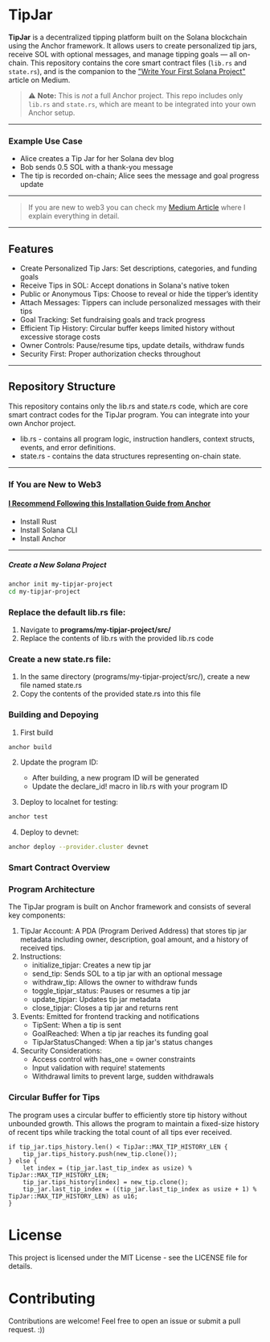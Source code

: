 # TipJar
**TipJar** is a decentralized tipping platform built on the Solana blockchain using the Anchor framework. It allows users to create personalized tip jars, receive SOL with optional messages, and manage tipping goals — all on-chain. This repository contains the core smart contract files (`lib.rs` and `state.rs`), and is the companion to the ["Write Your First Solana Project"](https://medium.com/...) article on Medium.

> ⚠️ **Note:** This is *not* a full Anchor project. This repo includes only `lib.rs` and `state.rs`, which are meant to be integrated into your own Anchor setup.

---

### Example Use Case
  - Alice creates a Tip Jar for her Solana dev blog
  - Bob sends 0.5 SOL with a thank-you message
  - The tip is recorded on-chain; Alice sees the message and goal progress update

---
> If you are new to web3 you can check my [Medium Article]("") where I explain everything in detail.
---

## Features
  - Create Personalized Tip Jars: Set descriptions, categories, and funding goals
  - Receive Tips in SOL: Accept donations in Solana's native token
  - Public or Anonymous Tips: Choose to reveal or hide the tipper’s identity
  - Attach Messages: Tippers can include personalized messages with their tips
  - Goal Tracking: Set fundraising goals and track progress
  - Efficient Tip History: Circular buffer keeps limited history without excessive storage costs
  - Owner Controls: Pause/resume tips, update details, withdraw funds
  - Security First: Proper authorization checks throughout

---

## Repository Structure
This repository contains only the lib.rs and state.rs code, which are core smart contract codes for the TipJar program. You can integrate into your own Anchor project.

- lib.rs - contains all program logic, instruction handlers, context structs, events, and error definitions.
- state.rs - contains the data structures representing on-chain state.

---

### If You are New to Web3
#### [I Recommend Following this Installation Guide from Anchor](https://www.anchor-lang.com/docs/installation)
- Install Rust
- Install Solana CLI
- Install Anchor

---

##### Create a New Solana Project
```sh
anchor init my-tipjar-project
cd my-tipjar-project
```

### Replace the default lib.rs file:
1. Navigate to **programs/my-tipjar-project/src/**
2. Replace the contents of lib.rs with the provided lib.rs code

### Create a new state.rs file:
1. In the same directory (programs/my-tipjar-project/src/), create a new file named state.rs
2. Copy the contents of the provided state.rs into this file

### Building and Depoying
1. First build
```sh
anchor build
```

2. Update the program ID:
    - After building, a new program ID will be generated
    - Update the declare_id! macro in lib.rs with your program ID

3. Deploy to localnet for testing:
```sh
anchor test
```

4. Deploy to devnet:
```sh
anchor deploy --provider.cluster devnet
```

### Smart Contract Overview
### Program Architecture
The TipJar program is built on Anchor framework and consists of several key components:

1. TipJar Account: A PDA (Program Derived Address) that stores tip jar metadata including owner, description, goal amount, and a history of received tips.
2. Instructions:
    - initialize_tipjar: Creates a new tip jar
    - send_tip: Sends SOL to a tip jar with an optional message
    - withdraw_tip: Allows the owner to withdraw funds
    - toggle_tipjar_status: Pauses or resumes a tip jar
    - update_tipjar: Updates tip jar metadata
    - close_tipjar: Closes a tip jar and returns rent
3. Events: Emitted for frontend tracking and notifications
    - TipSent: When a tip is sent
    - GoalReached: When a tip jar reaches its funding goal
    - TipJarStatusChanged: When a tip jar's status changes
4. Security Considerations:
    - Access control with has_one = owner constraints
    - Input validation with require! statements
    - Withdrawal limits to prevent large, sudden withdrawals


### Circular Buffer for Tips
The program uses a circular buffer to efficiently store tip history without unbounded growth.
This allows the program to maintain a fixed-size history of recent tips while tracking the total count of all tips ever received.
```
if tip_jar.tips_history.len() < TipJar::MAX_TIP_HISTORY_LEN {
    tip_jar.tips_history.push(new_tip.clone());
} else {
    let index = (tip_jar.last_tip_index as usize) % TipJar::MAX_TIP_HISTORY_LEN;
    tip_jar.tips_history[index] = new_tip.clone();
    tip_jar.last_tip_index = ((tip_jar.last_tip_index as usize + 1) % TipJar::MAX_TIP_HISTORY_LEN) as u16;
}
```

# License
This project is licensed under the MIT License - see the LICENSE file for details.
# Contributing
Contributions are welcome! Feel free to open an issue or submit a pull request. :))
